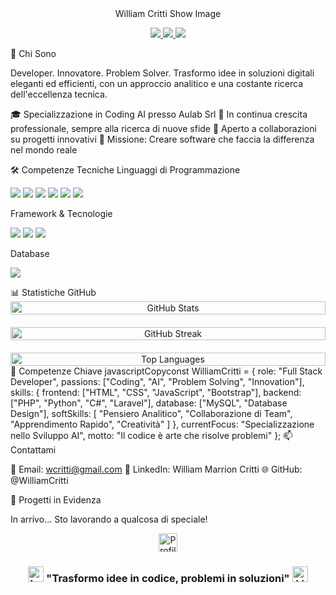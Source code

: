 <div align="center">
William Critti
Show Image
<p>
  <a href="mailto:wcritti@gmail.com">
    <img src="https://img.shields.io/badge/Email-FF5733?style=for-the-badge&logo=gmail&logoColor=white" />
  </a>
  <a href="https://www.linkedin.com/in/william-marrion-critti-fullstack-developer/?trk=opento_sprofile_details">
    <img src="https://img.shields.io/badge/LinkedIn-900C3F?style=for-the-badge&logo=linkedin&logoColor=white" />
  </a>
  <a href="https://github.com/WilliamCritti">
    <img src="https://img.shields.io/github/followers/WilliamCritti?style=for-the-badge&logo=github&logoColor=white&labelColor=511845&color=511845" />
  </a>
</p>
</div>
🚀 Chi Sono

Developer. Innovatore. Problem Solver. Trasformo idee in soluzioni digitali eleganti ed efficienti, con un approccio analitico e una costante ricerca dell'eccellenza tecnica.


🎓 Specializzazione in Coding AI presso Aulab Srl
🌱 In continua crescita professionale, sempre alla ricerca di nuove sfide
🤝 Aperto a collaborazioni su progetti innovativi
🎯 Missione: Creare software che faccia la differenza nel mondo reale

🛠️ Competenze Tecniche
Linguaggi di Programmazione
<p>
  <img src="https://img.shields.io/badge/HTML5-FF5733?style=for-the-badge&logo=html5&logoColor=white" />
  <img src="https://img.shields.io/badge/CSS3-C70039?style=for-the-badge&logo=css3&logoColor=white" />
  <img src="https://img.shields.io/badge/JavaScript-900C3F?style=for-the-badge&logo=javascript&logoColor=white" />
  <img src="https://img.shields.io/badge/PHP-511845?style=for-the-badge&logo=php&logoColor=white" />
  <img src="https://img.shields.io/badge/Python-FF5733?style=for-the-badge&logo=python&logoColor=white" />
  <img src="https://img.shields.io/badge/C%23-C70039?style=for-the-badge&logo=c-sharp&logoColor=white" />
</p>
Framework & Tecnologie
<p>
  <img src="https://img.shields.io/badge/Laravel-900C3F?style=for-the-badge&logo=laravel&logoColor=white" />
  <img src="https://img.shields.io/badge/Bootstrap-511845?style=for-the-badge&logo=bootstrap&logoColor=white" />
  <img src="https://img.shields.io/badge/Livewire-FF5733?style=for-the-badge&logo=livewire&logoColor=white" />
</p>
Database
<p>
  <img src="https://img.shields.io/badge/MySQL-C70039?style=for-the-badge&logo=mysql&logoColor=white" />
</p>
📊 Statistiche GitHub
<div align="center">
  <div style="display: flex; flex-wrap: wrap; justify-content: center; gap: 20px;">
    <img src="https://github-readme-stats.vercel.app/api?username=WilliamCritti&show_icons=true&theme=radical&include_all_commits=true&count_private=true&bg_color=30,511845,900C3F,C70039,FF5733&icon_color=FF5733&title_color=FFC300&text_color=FFFFFF" alt="GitHub Stats" width="100%" max-width="400px" />
    <img src="https://github-readme-streak-stats.herokuapp.com/?user=WilliamCritti&theme=radical&background=30,511845,900C3F,C70039,FF5733&stroke=FFC300&ring=FFC300&fire=FFC300&currStreakNum=FFFFFF&sideNums=FFFFFF&currStreakLabel=FFFFFF&sideLabels=FFFFFF&dates=FFFFFF" alt="GitHub Streak" width="100%" max-width="400px" />
    <img src="https://github-readme-stats.vercel.app/api/top-langs/?username=WilliamCritti&layout=compact&theme=radical&bg_color=30,511845,900C3F,C70039,FF5733&title_color=FFC300&text_color=FFFFFF" alt="Top Languages" width="100%" max-width="400px" />
  </div>
</div>
💎 Competenze Chiave
javascriptCopyconst WilliamCritti = {
  role: "Full Stack Developer",
  passions: ["Coding", "AI", "Problem Solving", "Innovation"],
  skills: {
    frontend: ["HTML", "CSS", "JavaScript", "Bootstrap"],
    backend: ["PHP", "Python", "C#", "Laravel"],
    database: ["MySQL", "Database Design"],
    softSkills: [
      "Pensiero Analitico",
      "Collaborazione di Team",
      "Apprendimento Rapido",
      "Creatività"
    ]
  },
  currentFocus: "Specializzazione nello Sviluppo AI",
  motto: "Il codice è arte che risolve problemi"
};
📫 Contattami

📧 Email: wcritti@gmail.com
💼 LinkedIn: William Marrion Critti
🌐 GitHub: @WilliamCritti

🌟 Progetti in Evidenza

In arrivo... Sto lavorando a qualcosa di speciale!


<div align="center">
  <a href="https://github.com/WilliamCritti">
    <img src="https://komarev.com/ghpvc/?username=WilliamCritti&style=for-the-badge&color=FF5733" alt="Profile Views" height="30" />
  </a>
  <h3><img src="https://raw.githubusercontent.com/Tarikul-Islam-Anik/Animated-Fluent-Emojis/master/Emojis/Objects/Laptop.png" alt="Laptop" width="25" height="25" /> "Trasformo idee in codice, problemi in soluzioni" <img src="https://raw.githubusercontent.com/Tarikul-Islam-Anik/Animated-Fluent-Emojis/master/Emojis/Objects/Light%20Bulb.png" alt="Light Bulb" width="25" height="25" /></h3>
</div>
